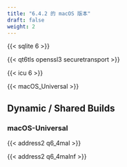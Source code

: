 ```yaml
---
title: "6.4.2 的 macOS 版本"
draft: false
weight: 2
---
```


{{< sqlite 6 >}}

{{< qt6tls openssl3 securetransport >}}

{{< icu 6 >}}

{{< macOS_Universal >}}

## Dynamic / Shared Builds

### macOS-Universal

{{< address2 q6_4mal >}}

{{< address2 q6_4malnf >}}

